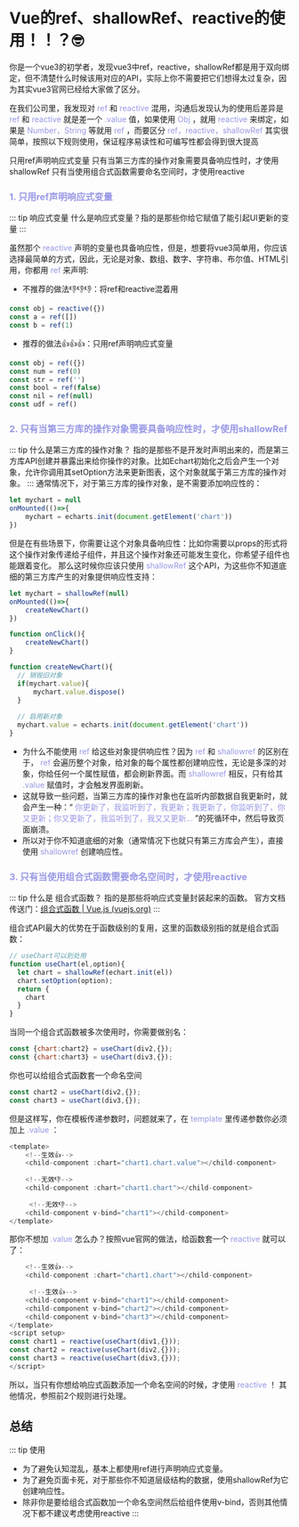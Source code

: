 # Vue的ref、shallowRef、reactive的使用！！？🤓

你是一个vue3的初学者，发现vue3中ref，reactive，shallowRef都是用于双向绑定，但不清楚什么时候该用对应的API，实际上你不需要把它们想得太过复杂，因为其实vue3官网已经给大家做了区分。

<CustomLink title='Vue3' desc='渐进式 JavaScript 框架' href='https://cn.vuejs.org/api/reactivity-core.html#ref'/>

在我们公司里，我发现对<font color=#9898E5> ref </font>和<font color=#9898E5> reactive </font>混用，沟通后发现认为的使用后差异是<font color=#9898E5> ref </font>和<font color=#9898E5> reactive </font>就是差一个<font color=#9898E5> .value </font>值，如果使用<font color=#9898E5> Obj </font>，就用<font color=#9898E5> reactive </font>来绑定，如果是<font color=#9898E5> Number，String </font>等就用<font color=#9898E5> ref </font>，而要区分<font color=#9898E5> ref，reactive，shallowRef </font>其实很简单，按照以下规则使用，保证程序易读性和可编写性都会得到很大提高

只用ref声明响应式变量
只有当第三方库的操作对象需要具备响应性时，才使用shallowRef
只有当使用组合式函数需要命名空间时，才使用reactive

### <font color=#9898E5>1. 只用ref声明响应式变量</font>

::: tip 响应式变量
什么是响应式变量？指的是那些你给它赋值了能引起UI更新的变量
:::

虽然那个<font color=#9898E5> reactive  </font>声明的变量也具备响应性，但是，想要将vue3简单用，你应该选择最简单的方式，因此，无论是对象、数组、数字、字符串、布尔值、HTML引用，你都用<font color=#9898E5>  ref  </font>来声明:

- 不推荐的做法👎👎👎：将ref和reactive混着用

```js
const obj = reactive({})
const a = ref([])
const b = ref(1)
```

- 推荐的做法👍👍👍：只用ref声明响应式变量

```js
const obj = ref({})
const num = ref(0)
const str = ref('')
const bool = ref(false)
const nil = ref(null)
const udf = ref()
```

### <font color=#9898E5>2. 只有当第三方库的操作对象需要具备响应性时，才使用shallowRef</font>

::: tip 什么是第三方库的操作对象？
指的是那些不是开发时声明出来的，而是第三方库API创建并暴露出来给你操作的对象。比如Echart初始化之后会产生一个对象，允许你调用其setOption方法来更新图表，这个对象就属于第三方库的操作对象。
:::
通常情况下，对于第三方库的操作对象，是不需要添加响应性的：

```js
let mychart = null
onMounted(()=>{
    mychart = echarts.init(document.getElement('chart'))
})
```

但是在有些场景下，你需要让这个对象具备响应性：比如你需要以props的形式将这个操作对象传递给子组件，并且这个操作对象还可能发生变化，你希望子组件也能跟着变化。
那么这时候你应该只使用<font color=#9898E5> shallowRef </font>这个API，为这些你不知道底细的第三方库产生的对象提供响应性支持：

```js
let mychart = shallowRef(null)
onMounted(()=>{
    createNewChart()
})

function onClick(){
    createNewChart()
}

function createNewChart(){
  // 销毁旧对象
  if(mychart.value){
      mychart.value.dispose()
  }
  
  // 启用新对象
  mychart.value = echarts.init(document.getElement('chart'))
}
```

- 为什么不能使用<font color=#9898E5> ref </font>给这些对象提供响应性？因为<font color=#9898E5> ref </font>和<font color=#9898E5> shallowref </font>的区别在于，<font color=#9898E5> ref </font>会遍历整个对象，给对象的每个属性都创建响应性，无论是多深的对象，你给任何一个属性赋值，都会刷新界面。而<font color=#9898E5> shallowref </font>相反，只有给其<font color=#9898E5> .value </font>赋值时，才会触发界面刷新。
- 这就导致一些问题，当第三方库的操作对象也在监听内部数据自我更新时，就会产生一种：“<font color=#9898E5> 你更新了，我监听到了，我更新；我更新了，你监听到了，你又更新；你又更新了，我监听到了，我又又更新... </font>”的死循环中，然后导致页面崩溃。
- 所以对于你不知道底细的对象（通常情况下也就只有第三方库会产生），直接使用<font color=#9898E5> shallowref </font>创建响应性。

### <font color=#9898E5>3. 只有当使用组合式函数需要命名空间时，才使用reactive</font>

::: tip 什么是 组合式函数？
指的是那些将响应式变量封装起来的函数。
官方文档传送门：<a href='https://cn.vuejs.org/guide/reusability/composables#what-is-a-composable'>组合式函数 | Vue.js (vuejs.org)</a>
:::

组合式API最大的优势在于函数级别的复用，这里的函数级别指的就是组合式函数：

```js
// useChart可以到处用
function useChart(el,option){
  let chart = shallowRef(echart.init(el))
  chart.setOption(option);
  return {
    chart
  }
}
```

当同一个组合式函数被多次使用时，你需要做别名：

```js
const {chart:chart2} = useChart(div2,{});
const {chart:chart3} = useChart(div3,{});
```

你也可以给组合式函数套一个命名空间

```js
const chart2 = useChart(div2,{});
const chart3 = useChart(div3,{});
```

但是这样写，你在模板传递参数时，问题就来了，在<font color=#9898E5> template </font>里传递参数你必须加上<font color=#9898E5> .value </font>：

```js
<template>
    <!--生效👍-->
    <child-component :chart="chart1.chart.value"></child-component>
    
    <!--无效👎-->
    <child-component :chart="chart1.chart"></child-component>
    
     <!--无效👎-->
    <child-component v-bind="chart1"></child-component>
</template>
```

那你不想加<font color=#9898E5> .value </font>怎么办？按照vue官网的做法，给函数套一个 <font color=#9898E5> reactive </font>就可以了：

```js
    <!--生效👍-->
    <child-component :chart="chart1.chart"></child-component>
    
     <!--生效👍-->
    <child-component v-bind="chart1"></child-component>
    <child-component v-bind="chart2"></child-component>
    <child-component v-bind="chart3"></child-component>
</template>
<script setup>
const chart1 = reactive(useChart(div1,{}));
const chart2 = reactive(useChart(div2,{}));
const chart3 = reactive(useChart(div3,{}));
</script>
```

所以，当只有你想给响应式函数添加一个命名空间的时候，才使用<font color=#9898E5> reactive </font>！
其他情况，参照前2个规则进行处理。

## 总结

::: tip 使用

- 为了避免认知混乱，基本上都使用ref进行声明响应式变量。
- 为了避免页面卡死，对于那些你不知道层级结构的数据，使用shallowRef为它创建响应性。
- 除非你是要给组合式函数加一个命名空间然后给组件使用v-bind，否则其他情况下都不建议考虑使用reactive
:::
